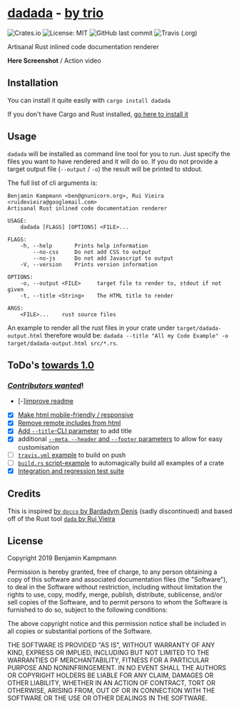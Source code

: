 # [dadada](https://github.com/gnunicorn/dadada) - [by trio](https://www.youtube.com/watch?v=lNYcviXK4rg&app=desktop)

![Crates.io](https://img.shields.io/crates/v/dadada?style=flat-square) ![License: MIT](https://img.shields.io/crates/l/dadada?style=flat-square) ![GitHub last commit](https://img.shields.io/github/last-commit/gnunicorn/dadada?style=flat-square) ![Travis (.org)](https://img.shields.io/travis/gnunicorn/dadada?style=flat-square)

Artisanal Rust inlined code documentation renderer

**Here Screenshot** / Action video

## Installation

You can install it quite easily with `cargo install dadada`

If you don't have Cargo and Rust installed, [go here to install it](https://www.rust-lang.org/tools/install)

## Usage

`dadada` will be installed as command line tool for you to run. Just specify the files you want to have rendered and it will do so. If you do not provide a target output file (`--output` / `-o`) the result will be printed to stdout.

The full list of cli arguments is:

```
Benjamin Kampmann <ben@gnunicorn.org>, Rui Vieira <ruidevieira@googlemail.com>
Artisanal Rust inlined code documentation renderer

USAGE:
    dadada [FLAGS] [OPTIONS] <FILE>...

FLAGS:
    -h, --help       Prints help information
        --no-css     Do not add CSS to output
        --no-js      Do not add Javascript to output
    -V, --version    Prints version information

OPTIONS:
    -o, --output <FILE>     target file to render to, stdout if not given
    -t, --title <String>    The HTML title to render

ARGS:
    <FILE>...    rust source files
```

An example to render all the rust files in your crate under `target/dadada-output.html` therefore would be: `dadada --title "All my Code Example" -o target/dadada-output.html src/*.rs`.

## ToDo's [towards 1.0](https://github.com/gnunicorn/dadada/milestone/1)

### _[Contributors wanted](https://github.com/gnunicorn/dadada/labels/help%20wanted)_!

- [-][improve readme](https://github.com/gnunicorn/dadada/issues/2)
- [x] [Make html mobile-friendly / responsive](https://github.com/gnunicorn/dadada/issues/1)
- [x] [Remove remote includes from html](https://github.com/gnunicorn/dadada/issues/8)
- [x] [Add `--title`-CLI parameter](https://github.com/gnunicorn/dadada/issues/3) to add title
- [x] additional [`--meta`, `--header` and `--footer` parameters](https://github.com/gnunicorn/dadada/issues/4) to allow for easy customisation
- [ ] [`travis.yml` example](https://github.com/gnunicorn/dadada/issues/6) to build on push
- [ ] [`build.rs` script-example](https://github.com/gnunicorn/dadada/issues/5) to automagically build all examples of a crate
- [x] [Integration and regression test suite](https://github.com/gnunicorn/dadada/issues/7)

## Credits

This is inspired [by `docco` by Bardadym Denis](https://github.com/btd/docco) (sadly discontinued) and based off of the Rust tool [`dada` by Rui Vieira](https://gitlab.com/ruivieira/dada)

## License

Copyright 2019 Benjamin Kampmann

Permission is hereby granted, free of charge, to any person obtaining a copy of this software and associated documentation files (the "Software"), to deal in the Software without restriction, including without limitation the rights to use, copy, modify, merge, publish, distribute, sublicense, and/or sell copies of the Software, and to permit persons to whom the Software is furnished to do so, subject to the following conditions:

The above copyright notice and this permission notice shall be included in all copies or substantial portions of the Software.

THE SOFTWARE IS PROVIDED "AS IS", WITHOUT WARRANTY OF ANY KIND, EXPRESS OR IMPLIED, INCLUDING BUT NOT LIMITED TO THE WARRANTIES OF MERCHANTABILITY, FITNESS FOR A PARTICULAR PURPOSE AND NONINFRINGEMENT. IN NO EVENT SHALL THE AUTHORS OR COPYRIGHT HOLDERS BE LIABLE FOR ANY CLAIM, DAMAGES OR OTHER LIABILITY, WHETHER IN AN ACTION OF CONTRACT, TORT OR OTHERWISE, ARISING FROM, OUT OF OR IN CONNECTION WITH THE SOFTWARE OR THE USE OR OTHER DEALINGS IN THE SOFTWARE.

